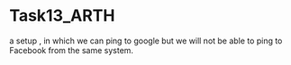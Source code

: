 # Task13_ARTH
a setup , in which we can ping to google but we will not be able to ping to Facebook from the same system.
